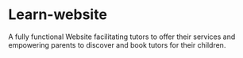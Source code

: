 # Learn-website
A fully functional Website facilitating tutors to offer their services and empowering parents to discover and book tutors for their children.
